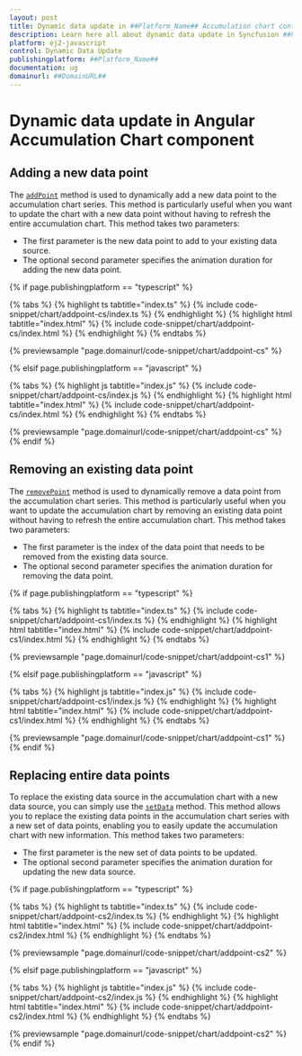 ```yaml
---
layout: post
title: Dynamic data update in ##Platform_Name## Accumulation chart control | Syncfusion
description: Learn here all about dynamic data update in Syncfusion ##Platform_Name## Accumulation chart control of Syncfusion Essential JS 2 and more.
platform: ej2-javascript
control: Dynamic Data Update
publishingplatform: ##Platform_Name##
documentation: ug
domainurl: ##DomainURL##
---
```


# Dynamic data update in Angular Accumulation Chart component

## Adding a new data point

The [`addPoint`](../api/accumulation-chart/accumulationSeries/#addpoint) method is used to dynamically add a new data point to the accumulation chart series. This method is particularly useful when you want to update the chart with a new data point without having to refresh the entire accumulation chart. This method takes two parameters:

* The first parameter is the new data point to add to your existing data source.
* The optional second parameter specifies the animation duration for adding the new data point.

{% if page.publishingplatform == "typescript" %}

{% tabs %}
{% highlight ts tabtitle="index.ts" %}
{% include code-snippet/chart/addpoint-cs/index.ts %}
{% endhighlight %}
{% highlight html tabtitle="index.html" %}
{% include code-snippet/chart/addpoint-cs/index.html %}
{% endhighlight %}
{% endtabs %}
        
{% previewsample "page.domainurl/code-snippet/chart/addpoint-cs" %}

{% elsif page.publishingplatform == "javascript" %}

{% tabs %}
{% highlight js tabtitle="index.js" %}
{% include code-snippet/chart/addpoint-cs/index.js %}
{% endhighlight %}
{% highlight html tabtitle="index.html" %}
{% include code-snippet/chart/addpoint-cs/index.html %}
{% endhighlight %}
{% endtabs %}

{% previewsample "page.domainurl/code-snippet/chart/addpoint-cs" %}
{% endif %}

## Removing an existing data point

The [`removePoint`](../api/accumulation-chart/accumulationSeries/#removepoint) method is used to dynamically remove a data point from the accumulation chart series. This method is particularly useful when you want to update the accumulation chart by removing an existing data point without having to refresh the entire accumulation chart. This method takes two parameters:

* The first parameter is the index of the data point that needs to be removed from the existing data source.
* The optional second parameter specifies the animation duration for removing the data point.

{% if page.publishingplatform == "typescript" %}

{% tabs %}
{% highlight ts tabtitle="index.ts" %}
{% include code-snippet/chart/addpoint-cs1/index.ts %}
{% endhighlight %}
{% highlight html tabtitle="index.html" %}
{% include code-snippet/chart/addpoint-cs1/index.html %}
{% endhighlight %}
{% endtabs %}
        
{% previewsample "page.domainurl/code-snippet/chart/addpoint-cs1" %}

{% elsif page.publishingplatform == "javascript" %}

{% tabs %}
{% highlight js tabtitle="index.js" %}
{% include code-snippet/chart/addpoint-cs1/index.js %}
{% endhighlight %}
{% highlight html tabtitle="index.html" %}
{% include code-snippet/chart/addpoint-cs1/index.html %}
{% endhighlight %}
{% endtabs %}

{% previewsample "page.domainurl/code-snippet/chart/addpoint-cs1" %}
{% endif %}

## Replacing entire data points

To replace the existing data source in the accumulation chart with a new data source, you can simply use the [`setData`](../api/accumulation-chart/accumulationSeries/#setdata) method. This method allows you to replace the existing data points in the accumulation chart series with a new set of data points, enabling you to easily update the accumulation chart with new information. This method takes two parameters:

* The first parameter is the new set of data points to be updated.
* The optional second parameter specifies the animation duration for updating the new data source.

{% if page.publishingplatform == "typescript" %}

{% tabs %}
{% highlight ts tabtitle="index.ts" %}
{% include code-snippet/chart/addpoint-cs2/index.ts %}
{% endhighlight %}
{% highlight html tabtitle="index.html" %}
{% include code-snippet/chart/addpoint-cs2/index.html %}
{% endhighlight %}
{% endtabs %}
        
{% previewsample "page.domainurl/code-snippet/chart/addpoint-cs2" %}

{% elsif page.publishingplatform == "javascript" %}

{% tabs %}
{% highlight js tabtitle="index.js" %}
{% include code-snippet/chart/addpoint-cs2/index.js %}
{% endhighlight %}
{% highlight html tabtitle="index.html" %}
{% include code-snippet/chart/addpoint-cs2/index.html %}
{% endhighlight %}
{% endtabs %}

{% previewsample "page.domainurl/code-snippet/chart/addpoint-cs2" %}
{% endif %}